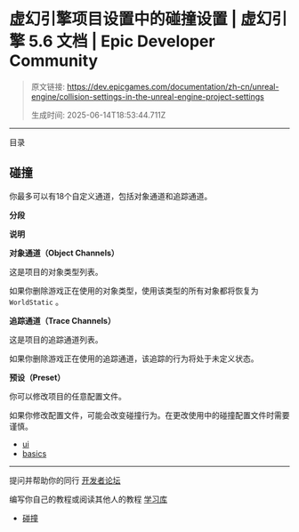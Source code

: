 # 虚幻引擎项目设置中的碰撞设置 | 虚幻引擎 5.6 文档 | Epic Developer Community

> 原文链接: https://dev.epicgames.com/documentation/zh-cn/unreal-engine/collision-settings-in-the-unreal-engine-project-settings
> 
> 生成时间: 2025-06-14T18:53:44.711Z

---

目录

## 碰撞

你最多可以有18个自定义通道，包括对象通道和追踪通道。

**分段**

**说明**

**对象通道（Object Channels）**

这是项目的对象类型列表。

如果你删除游戏正在使用的对象类型，使用该类型的所有对象都将恢复为 `WorldStatic` 。

**追踪通道（Trace Channels）**

这是项目的追踪通道列表。

如果你删除游戏正在使用的追踪通道，该追踪的行为将处于未定义状态。

**预设（Preset）**

你可以修改项目的任意配置文件。

如果你修改配置文件，可能会改变碰撞行为。在更改使用中的碰撞配置文件时需要谨慎。

-   [ui](https://dev.epicgames.com/community/search?query=ui)
-   [basics](https://dev.epicgames.com/community/search?query=basics)

* * *

提问并帮助你的同行 [开发者论坛](https://forums.unrealengine.com/categories?tag=unreal-engine)

编写你自己的教程或阅读其他人的教程 [学习库](https://dev.epicgames.com/community/unreal-engine/learning)

-   [碰撞](/documentation/zh-cn/unreal-engine/collision-settings-in-the-unreal-engine-project-settings#%E7%A2%B0%E6%92%9E)